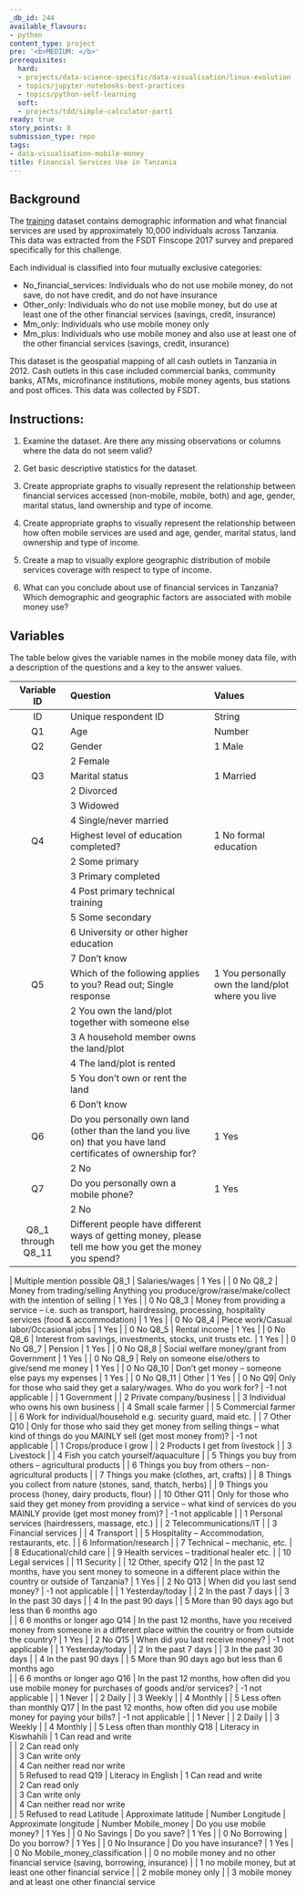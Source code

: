 ```yaml
---
_db_id: 244
available_flavours:
- python
content_type: project
pre: '<b>MEDIUM: </b>'
prerequisites:
  hard:
  - projects/data-science-specific/data-visualisation/linux-evolution
  - topics/jupyter-notebooks-best-practices
  - topics/python-self-learning
  soft:
  - projects/tdd/simple-calculator-part1
ready: true
story_points: 8
submission_type: repo
tags:
- data-visualisation-mobile-money
title: Financial Services Use in Tanzania
---
```


## Background

The [training](training.csv) dataset contains demographic information and what financial services are used by approximately 10,000 individuals across Tanzania. This data was extracted from the FSDT Finscope 2017 survey and prepared specifically for this challenge.

Each individual is classified into four mutually exclusive categories:

- No_financial_services: Individuals who do not use mobile money, do not save, do not have credit, and do not have insurance
- Other_only: Individuals who do not use mobile money, but do use at least one of the other financial services (savings, credit, insurance)
- Mm_only: Individuals who use mobile money only
- Mm_plus: Individuals who use mobile money and also use at least one of the other financial services (savings, credit, insurance)

This dataset is the geospatial mapping of all cash outlets in Tanzania in 2012. Cash outlets in this case included commercial banks, community banks, ATMs, microfinance institutions, mobile money agents, bus stations and post offices. This data was collected by FSDT.

## Instructions:

1. Examine the dataset. Are there any missing observations or columns where the data do not seem valid?

2. Get basic descriptive statistics for the dataset.

3. Create appropriate graphs to visually represent the relationship between financial services accessed (non-mobile, mobile, both) and age, gender, marital status, land ownership and type of income.

4. Create appropriate graphs to visually represent the relationship between how often mobile services are used and age, gender, marital status, land ownership and type of income.

5. Create a map to visually explore geographic distribution of mobile services coverage with respect to type of income.

6. What can you conclude about use of financial services in Tanzania? Which demographic and geographic factors are associated with mobile money use?

## Variables

The table below gives the variable names in the mobile money data file, with a description of the questions and a key to the answer values.

|    Variable ID     | Question                                                                                                       | Values                                            |
| :----------------: | :------------------------------------------------------------------------------------------------------------- | :------------------------------------------------ |
|         ID         | Unique respondent ID                                                                                           | String                                            |
|         Q1         | Age                                                                                                            | Number                                            |
|         Q2         | Gender                                                                                                         | 1 Male                                            |
|                    | 2 Female                                                                                                       |
|         Q3         | Marital status                                                                                                 | 1 Married                                         |
|                    | 2 Divorced                                                                                                     |
|                    | 3 Widowed                                                                                                      |
|                    | 4 Single/never married                                                                                         |
|         Q4         | Highest level of education completed?                                                                          | 1 No formal education                             |
|                    | 2 Some primary                                                                                                 |
|                    | 3 Primary completed                                                                                            |
|                    | 4 Post primary technical training                                                                              |
|                    | 5 Some secondary                                                                                               |
|                    | 6 University or other higher education                                                                         |
|                    | 7 Don’t know                                                                                                   |
|         Q5         | Which of the following applies to you? Read out; Single response                                               | 1 You personally own the land/plot where you live |
|                    | 2 You own the land/plot together with someone else                                                             |
|                    | 3 A household member owns the land/plot                                                                        |
|                    | 4 The land/plot is rented                                                                                      |
|                    | 5 You don’t own or rent the land                                                                               |
|                    | 6 Don’t know                                                                                                   |
|         Q6         | Do you personally own land (other than the land you live on) that you have land certificates of ownership for? | 1 Yes                                             |
|                    | 2 No                                                                                                           |
|         Q7         | Do you personally own a mobile phone?                                                                          | 1 Yes                                             |
|                    | 2 No                                                                                                           |
| Q8_1 through Q8_11 | Different people have different ways of getting money, please tell me how you get the money you spend?         |

| Multiple mention possible
Q8_1 | Salaries/wages | 1 Yes
| | 0 No
Q8_2 | Money from trading/selling Anything you produce/grow/raise/make/collect with the intention of selling | 1 Yes
| | 0 No
Q8_3 | Money from providing a service – i.e. such as transport, hairdressing, processing, hospitality services (food & accommodation) | 1 Yes
| | 0 No
Q8_4 | Piece work/Casual labor/Occasional jobs | 1 Yes
| | 0 No
Q8_5 | Rental income | 1 Yes
| | 0 No
Q8_6 | Interest from savings, investments, stocks, unit trusts etc. | 1 Yes
| | 0 No
Q8_7 | Pension | 1 Yes
| | 0 No
Q8_8 | Social welfare money/grant from Government | 1 Yes
| | 0 No
Q8_9 | Rely on someone else/others to give/send me money | 1 Yes
| | 0 No
Q8_10 | Don’t get money – someone else pays my expenses | 1 Yes
| | 0 No
Q8_11 | Other | 1 Yes
| | 0 No
Q9| Only for those who said they get a salary/wages. Who do you work for? | -1 not applicable
| | 1 Government
| | 2 Private company/business
| | 3 Individual who owns his own business
| | 4 Small scale farmer
| | 5 Commercial farmer
| | 6 Work for individual/household e.g. security guard, maid etc.
| | 7 Other
Q10 | Only for those who said they get money from selling things – what kind of things do you MAINLY sell (get most money from)? | -1 not applicable
| | 1 Crops/produce I grow
| | 2 Products I get from livestock
| | 3 Livestock
| | 4 Fish you catch yourself/aquaculture
| | 5 Things you buy from others – agricultural products
| | 6 Things you buy from others – non-agricultural products
| | 7 Things you make (clothes, art, crafts)
| | 8 Things you collect from nature (stones, sand, thatch, herbs)
| | 9 Things you process (honey, dairy products, flour)
| | 10 Other
Q11 | Only for those who said they get money from providing a service – what kind of services do you MAINLY provide (get most money from)? | -1 not applicable
| | 1 Personal services (hairdressers, massage, etc.)
| | 2 Telecommunications/IT
| | 3 Financial services
| | 4 Transport
| | 5 Hospitality – Accommodation, restaurants, etc.
| | 6 Information/research
| | 7 Technical – mechanic, etc.
| | 8 Educational/child care
| | 9 Health services – traditional healer etc.
| | 10 Legal services
| | 11 Security
| | 12 Other, specify
Q12 | In the past 12 months, have you sent money to someone in a different place within the country or outside of Tanzania? | 1 Yes
| | 2 No
Q13 | When did you last send money? | -1 not applicable
| | 1 Yesterday/today
| | 2 In the past 7 days
| | 3 In the past 30 days
| | 4 In the past 90 days
| | 5 More than 90 days ago but less than 6 months ago  
 | | 6 6 months or longer ago
Q14 | In the past 12 months, have you received money from someone in a different place within the country or from outside the country? | 1 Yes
| | 2 No
Q15 | When did you last receive money? | -1 not applicable
| | 1 Yesterday/today
| | 2 In the past 7 days
| | 3 In the past 30 days
| | 4 In the past 90 days
| | 5 More than 90 days ago but less than 6 months ago  
 | | 6 6 months or longer ago
Q16 | In the past 12 months, how often did you use mobile money for purchases of goods and/or services? | -1 not applicable
| | 1 Never
| | 2 Daily
| | 3 Weekly
| | 4 Monthly
| | 5 Less often than monthly
Q17 | In the past 12 months, how often did you use mobile money for paying your bills? | -1 not applicable
| | 1 Never
| | 2 Daily
| | 3 Weekly
| | 4 Monthly
| | 5 Less often than monthly
Q18 | Literacy in Kiswhahili | 1 Can read and write  
 | | 2 Can read only  
 | | 3 Can write only  
 | | 4 Can neither read nor write  
 | | 5 Refused to read
Q19 | Literacy in English | 1 Can read and write  
 | | 2 Can read only  
 | | 3 Can write only  
 | | 4 Can neither read nor write  
 | | 5 Refused to read
Latitude | Approximate latitude | Number
Longitude | Approximate longitude | Number
Mobile_money | Do you use mobile money? | 1 Yes
| | 0 No
Savings | Do you save? | 1 Yes
| | 0 No
Borrowing | Do you borrow? | 1 Yes
| | 0 No
Insurance | Do you have insurance? | 1 Yes
| | 0 No
Mobile_money_classification | | 0 no mobile money and no other financial service (saving, borrowing, insurance)
| | 1 no mobile money, but at least one other financial service
| | 2 mobile money only
| | 3 mobile money and at least one other financial service